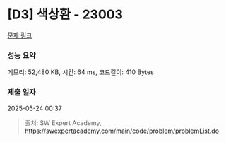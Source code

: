# [D3] 색상환 - 23003 

[문제 링크](https://swexpertacademy.com/main/code/problem/problemDetail.do?contestProbId=AZROsPgqE88DFAWB) 

### 성능 요약

메모리: 52,480 KB, 시간: 64 ms, 코드길이: 410 Bytes

### 제출 일자

2025-05-24 00:37



> 출처: SW Expert Academy, https://swexpertacademy.com/main/code/problem/problemList.do